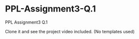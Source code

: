 # PPL-Assignment3-Q.1
PPL Assignment3 Q.1

Clone it and see the project video included. 
(No templates used)
